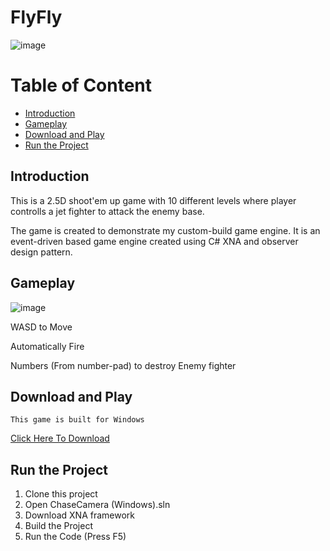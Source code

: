 # FlyFly
![image](https://user-images.githubusercontent.com/9387781/69019370-40878380-09a8-11ea-8d6e-6213b2fb5982.png)

# Table of Content
* [Introduction](#introduction)
* [Gameplay](#gameplay)
* [Download and Play](#download-and-play)
* [Run the Project](#run-the-project)

## Introduction
This is a 2.5D shoot'em up game with 10 different levels where player controlls a jet fighter to attack the enemy base.

The game is created to demonstrate my custom-build game engine. It is an event-driven based game engine created using C# XNA and observer design pattern.

## Gameplay
![image](https://user-images.githubusercontent.com/9387781/69019548-fd79e000-09a8-11ea-9b91-908686dab767.png)

WASD to Move

Automatically Fire

Numbers (From number-pad) to destroy Enemy fighter

## Download and Play
`This game is built for Windows`

[Click Here To Download](www.google.com)

## Run the Project
1. Clone this project 
2. Open ChaseCamera (Windows).sln
3. Download XNA framework
4. Build the Project
5. Run the Code (Press F5)

